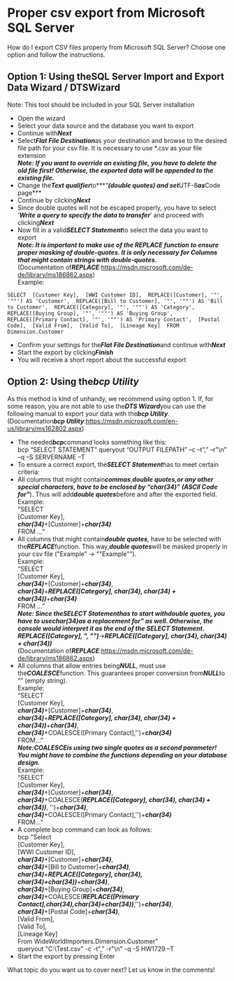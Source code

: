 # Proper csv export from Microsoft SQL Server 
How do I export CSV files properly from Microsoft SQL Server? Choose one option and follow the instructions.

## Option 1: Using theSQL Server Import and Export Data Wizard / DTSWizard

Note: This tool should be included in your SQL Server installation

* Open the wizard
* Select your data source and the database you want to export
* Continue with***Next***
* Select***Flat File Destination***as your destination and browse to the desired file path for your csv file. It is necessary to use *.csv as your file extension  
***Note: If you want to override an existing file, you have to delete the old file first! Otherwise, the exported data will be appended to the existing file.***
* Change the***Text qualifier***to***“***(double quotes) and set***UTF-8***as***Code page***
* Continue by clicking***Next***
* Since double quotes will not be escaped properly, you have to select ‘***Write a query to specify the data to transfer***’ and proceed with clicking***Next***
* Now fill in a valid***SELECT Statement***to select the data you want to export  
***Note: It is important to make use of the REPLACE function to ensure proper masking of double-quotes. It is only necessary for Columns that might contain strings with double-quotes.***  
(Documentation of***REPLACE***:<https://msdn.microsoft.com/de-de/library/ms186862.aspx>)  
Example:  

```markup
SELECT  [Customer Key],  [WWI Customer ID],  REPLACE([Customer], '"', '""') AS 'Customer',  REPLACE([Bill to Customer], '"', '""') AS 'Bill to Customer',  REPLACE([Category], '"', '""') AS 'Category',  REPLACE([Buying Group], '"', '""') AS 'Buying Group',  REPLACE([Primary Contact], '"', '""') AS 'Primary Contact',  [Postal Code],  [Valid From],  [Valid To],  [Lineage Key]  FROM Dimension.Customer​
```
* Confirm your settings for the***Flat File Destination***and continue with***Next***
* Start the export by clicking***Finish***
* You will receive a short report about the successful export

## Option 2: Using the***bcp Utility***

As this method is kind of unhandy, we recommend using option 1. If, for some reason, you are not able to use the***DTS Wizard***you can use the following manual to export your data with the***bcp Utility***. (Documentation***bcp Utility***:<https://msdn.microsoft.com/en-us/library/ms162802.aspx>)

* The needed***bcp***command looks something like this:  
bcp “SELECT STATEMENT” queryout “OUTPUT FILEPATH” –c –t”,” –r”\n” –q –S SERVERNAME –T
* To ensure a correct export, the***SELECT Statement***has to meet certain criteria:
* All columns that might contain***commas***,***double quotes,***or any other special characters, have to be enclosed by “***char(34)***” (ASCII Code for***"***). Thus will add***double quotes***before and after the exported field.  
Example:  
“SELECT  
[Customer Key],  
***char(34)***+[Customer]+***char(34)***  
FROM …”
* All columns that might contain***double quotes***, have to be selected with the***REPLACE***function. This way,***double quotes***will be masked properly in your csv file ("Example" -> ""Example"").  
Example:  
“SELECT  
[Customer Key],  
***char(34)***+[Customer]+***char(34)***,  
***char(34)***+***REPLACE([Category], char(34), char(34) + char(34))***+***char(34)***  
FROM …”  
***Note: Since theSELECT Statementhas to start withdouble quotes, you have to usechar(34)as a replacement for" as well. Otherwise, the console would interpret it as the end of the SELECT Statement.***  
***REPLACE([Category], ", "")***->***REPLACE([Category], char(34), char(34) + char(34))***  
(Documentation of***REPLACE***:<https://msdn.microsoft.com/de-de/library/ms186862.aspx>)
* All columns that allow entries being***NULL***, must use the***COALESCE***function. This guarantees proper conversion from***NULL***to “” (empty string).  
Example:  
“SELECT  
[Customer Key],  
***char(34)***+[Customer]+***char(34)***,  
***char(34)***+***REPLACE([Category], char(34), char(34) + char(34))***+***char(34)***,  
***char(34)***+COALESCE([Primary Contact],'')+***char(34)***  
FROM…”  
***Note:******COALESCE******is using two single quotes as a second parameter!***  
***You might have to combine the functions depending on your database design.***  
Example:  
“SELECT  
[Customer Key],  
***char(34)***+[Customer]+***char(34)***,  
***char(34)***+COALESCE(***REPLACE([Category], char(34), char(34) + char(34))***, '')+***char(34)***,  
***char(34)***+COALESCE([Primary Contact],'')+***char(34)***  
FROM…”
* A complete bcp command can look as follows:  
bcp "Select  
[Customer Key],  
[WWI Customer ID],  
***char(34)***+[Customer]+***char(34)***,  
***char(34)***+[Bill to Customer]+***char(34)***,  
***char(34)***+***REPLACE([Category], char(34), char(34)+char(34))***+***char(34)***,  
***char(34)***+[Buying Group]+***char(34)***,  
***char(34)***+COALESCE(***REPLACE([Primary Contact],char(34),char(34)+char(34))***,'')+***char(34)***,  
***char(34)***+[Postal Code]+***char(34)***,  
[Valid From],  
[Valid To],  
[Lineage Key]  
From WideWorldImporters.Dimension.Customer"  
queryout "C:\Test.csv" -c -t"," -r"\n" -q -S HW1729 –T
* Start the export by pressing Enter

What topic do you want us to cover next? Let us know in the comments!

